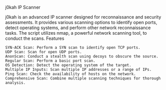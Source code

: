 j0kah IP Scanner

j0kah is an advanced IP scanner designed for reconnaissance and security assessments. It provides various scanning options to identify open ports, detect operating systems, and perform other network reconnaissance tasks. The script utilizes nmap, a powerful network scanning tool, to conduct the scans.
Features

    SYN-ACK Scan: Perform a SYN scan to identify open TCP ports.
    UDP Scan: Scan for open UDP ports.
    AnonScan: Conduct a stealth scan using decoys to obscure the source.
    Regular Scan: Perform a basic port scan.
    OS Detection: Detect the operating system of the target.
    Multiple IP Inputs: Scan multiple IP addresses or a range of IPs.
    Ping Scan: Check the availability of hosts on the network.
    Comprehensive Scan: Combine multiple scanning techniques for thorough analysis.
